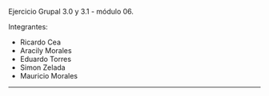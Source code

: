 Ejercicio Grupal 3.0 y 3.1 - módulo 06.

Integrantes: 
- Ricardo Cea
- Aracily Morales
- Eduardo Torres
- Simon Zelada
- Mauricio Morales

--------------------------------